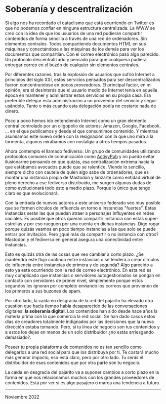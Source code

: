 
# Soberanía y descentralización

Si algo nos ha recordado el cataclismo que está ocurriendo en Twitter es que no
podemos confiar en ninguna estructura centralizada. La WWW se creó con la idea
de que los usuarios de una red pudieran compartir contenidos de forma sencilla a
través de una red de ordenadores. Sin elementos centrales. Todos compartiendo
documentos HTML en sus máquinas y conectándose a las máquinas de los demás para
ver los documentos que compartían. Con el correo electrónico pasó algo
parecido. Un protocolo descentralizado y pensado para que cualquiera pudiera
entregar correo en el buzón de cualquier sin elementos centrales.

Por diferentes razones, tras la explosión de usuarios que sufrió Internet a
principios del siglo XXI, estos servicios pensados para ser descentralizados
fueron concentrandose en pocos proveedores. El principal factor, en mi opinión,
era el desinterés que el usuario medio de Internet tenía en aquella época en
mantener y administrar estos servicios en su propia casa. Era preferible delegar
esta administración a un proveedor del servicio y seguir usándolo. Tanto o más
cuando esta delegación podía no costarte nada de dinero.

Poco a poco hemos ido entendiendo Internet como un gran elemento central
controlado por un oligopolio de actores: Amazon, Google, Facebook, ... en el que
publicamos y desde el que consumimos contenido. Y mientras asumiamos este nuevo
orden con la resignación con la que uno mira a la tormenta, algunos mirábamos
con nostalgia a otros tiempos pasados.

Ahora contemplo el llamado fediverso. Un grupo de comunidades utilizando
protocolos comunes de comunicación como
[ActivyPub](https://www.w3.org/TR/activitypub/) y no puedo evitar ilusionarme
pensando en que quizás, esa centralización extrema hacia la que estábamos
avocados puede que se ralentice. Viendo lo sencillo, siempre dicho con cautela
de quien algo sabe de ordenadores, que es montar una instancia propia de
Mastodon y lanzarte como entidad virtual de pleno derecho a ese fediverso
distribuido, me surgen algunas dudas de como evolucionará todo esto a medio
plazo. Porque lo único que tengo claro es que evolucionará. 

Con la entrada de nuevos actores a este universo federado veo muy posible que se
formen círculos de influencia en torno a instancias "fuertes". Estas instancias
serán las que puedan atraer a personajes influyentes en redes sociales. Es
posible que otros quieran compartir instancia con estas super-estrellas y por
eso rueguen por una cuenta en dichas instancias. Digo rogar porque quizás veamos
en poco tiempo instancias a las que solo se puede entrar por invitación. Pero
¿qué más da compartir o no instancia con otros? Mastodon y el fediverso en
general asegura una conectividad entre instancias.

Esto es quizás otra de las cosas que veo cambiar a corto plazo. ¿Se mantendrá
este flujo continuo entre instancias o se tenderá a crear círculos de influencia
entre instancias de primera y de segunda? Algo parecido a esto ya está
ocurriendo con la red de correo electrónico. En esta red es muy complicado que
instancias o servidores autogestionados se pongan en contacto con servidores de
primer nivel, simplemente porque estos segundos les ignoran por completo
enviando los correos que provienen de los primeros a sus buzones de spam.

Por otro lado, la caída en desgracia de la red del pajarito ha elevado otra
cuestión que hacía tiempo había desaparecido de las conversaciones digitales:
**la soberanía digital**. Los contenidos han sido desde hace años la materia
prima con la que comercia la red social. Se han dado casos estos días de
creadores totalmente indignados por las decisiones que la nueva dirección estaba
tomando. Pero, si tu línea de negocio son tus contenidos y a estos los dejas en
manos de un solo distribuidor ¿no estás arriesgando demasiado?. 

Poseer tu propia plataforma de contenidos no es tan sencillo como delegarlos a
una red social para que los distribuya por ti. Te costará mucho más generar
impacto, eso está claro, pero por otro lado. Tu serás el distribuidor de esos
contenidos que por otra parte son tu negocio. 

La caída en desgracia del pajarito va a suponer cambios a corto plazo en la
forma en que nos relacionamos muchos con los grandes proveedores de
contenidos. Está por ver si es algo pasajero o marca una tendencia a futuro.


---

Noviembre 2022
